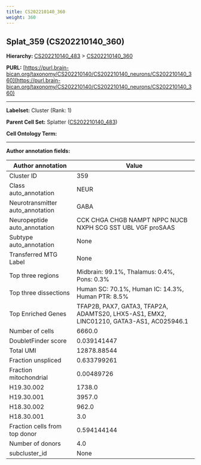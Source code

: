 ```yaml
---
title: CS202210140_360
weight: 360
---
```

## Splat_359 (CS202210140_360)
<b>Hierarchy: </b>
[CS202210140_483](../CS202210140_483) >
[CS202210140_360](../CS202210140_360)

**PURL:** [https://purl.brain-bican.org/taxonomy/CS202210140/CS202210140_neurons/CS202210140_360](https://purl.brain-bican.org/taxonomy/CS202210140/CS202210140_neurons/CS202210140_360)

---


**Labelset:** Cluster (Rank: 1)

**Parent Cell Set:** Splatter ([CS202210140_483](../CS202210140_483))



**Cell Ontology Term:** 

[MARKER GENES.]: #


---

[TRANSFERRED ANNOTATIONS.]: #


[AUTHOR ANNOTATION FIELDS.]: #


**Author annotation fields:**

| Author annotation | Value |
|-------------------|-------|
|Cluster ID|359|
|Class auto_annotation|NEUR|
|Neurotransmitter auto_annotation|GABA|
|Neuropeptide auto_annotation|CCK CHGA CHGB NAMPT NPPC NUCB NXPH SCG SST UBL VGF proSAAS|
|Subtype auto_annotation|None|
|Transferred MTG Label|None|
|Top three regions|Midbrain: 99.1%, Thalamus: 0.4%, Pons: 0.3%|
|Top three dissections|Human SC: 70.1%, Human IC: 14.3%, Human PTR: 8.5%|
|Top Enriched Genes|TFAP2B, PAX7, GATA3, TFAP2A, ADAMTS20, LHX5-AS1, EMX2, LINC01210, GATA3-AS1, AC025946.1|
|Number of cells|6660.0|
|DoubletFinder score|0.039141447|
|Total UMI|12878.88544|
|Fraction unspliced|0.633799261|
|Fraction mitochondrial|0.00489726|
|H19.30.002|1738.0|
|H19.30.001|3957.0|
|H18.30.002|962.0|
|H18.30.001|3.0|
|Fraction cells from top donor|0.594144144|
|Number of donors|4.0|
|subcluster_id|None|
